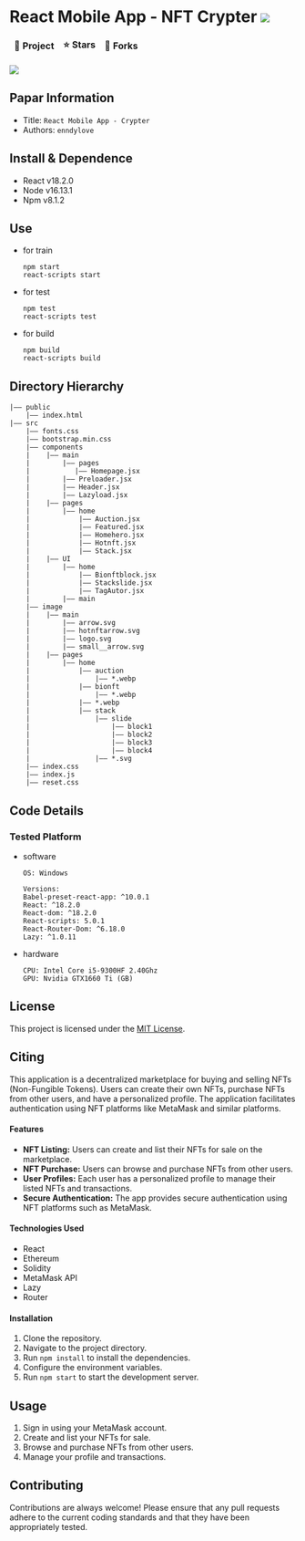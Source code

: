 # React Mobile App - NFT Crypter <img src="https://img.shields.io/static/v1?label=📂 React App -&message=NFT Crypter 👻&color" />

<table>
  <thead align="center">
    <tr border: none;>
      <td><b>📘 Project</b></td>
      <td><b>⭐ Stars</b></td>
      <td><b>🤝 Forks</b></td>
    </tr>
  </thead>
</table>

![](https://i.seadn.io/gae/sSxf_FTMgSPVR1oh0DaxgfFFV1Opjit0Mfy0ZBRLCk7lCczZ7T2RusPK_b4sW0COx5X2JBh-DHyJ6jsKM5L_s0U?auto=format&dpr=1&w=200)

## Papar Information

- Title: `React Mobile App - Crypter`
- Authors: `enndylove`

## Install & Dependence

- React v18.2.0
- Node v16.13.1
- Npm v8.1.2

## Use

- for train
  ```
  npm start
  react-scripts start
  ```
- for test
  ```
  npm test
  react-scripts test
  ```
- for build
  ```
  npm build
  react-scripts build
  ```

## Directory Hierarchy

```
|—— public
    |—— index.html
|—— src
    |—— fonts.css
    |—— bootstrap.min.css
    |—— components
    |    |—— main
    |        |—— pages
    |           |—— Homepage.jsx
    |        |—— Preloader.jsx
    |        |—— Header.jsx
    |        |—— Lazyload.jsx
    |    |—— pages
    |        |—— home
    |            |—— Auction.jsx
    |            |—— Featured.jsx
    |            |—— Homehero.jsx
    |            |—— Hotnft.jsx
    |            |—— Stack.jsx
    |    |—— UI
    |        |—— home
    |            |—— Bionftblock.jsx
    |            |—— Stackslide.jsx
    |            |—— TagAutor.jsx
    |        |—— main
    |—— image
    |    |—— main
    |        |—— arrow.svg
    |        |—— hotnftarrow.svg
    |        |—— logo.svg
    |        |—— small__arrow.svg
    |    |—— pages
    |        |—— home
    |            |—— auction
    |                |—— *.webp
    |            |—— bionft
    |                |—— *.webp
    |            |—— *.webp
    |            |—— stack
    |                |—— slide
    |                    |—— block1
    |                    |—— block2
    |                    |—— block3
    |                    |—— block4
    |                |—— *.svg
    |—— index.css
    |—— index.js
    |—— reset.css
```

## Code Details

### Tested Platform

- software

  ```
  OS: Windows

  Versions:
  Babel-preset-react-app: ^10.0.1
  React: ^18.2.0
  React-dom: ^18.2.0
  React-scripts: 5.0.1
  React-Router-Dom: ^6.18.0
  Lazy: ^1.0.11
  ```

- hardware
  ```
  CPU: Intel Core i5-9300HF 2.40Ghz
  GPU: Nvidia GTX1660 Ti (GB)
  ```

## License

This project is licensed under the [MIT License](https://opensource.org/licenses/MIT).

## Citing

This application is a decentralized marketplace for buying and selling NFTs (Non-Fungible Tokens). Users can create their own NFTs, purchase NFTs from other users, and have a personalized profile. The application facilitates authentication using NFT platforms like MetaMask and similar platforms.

#### Features

- **NFT Listing:** Users can create and list their NFTs for sale on the marketplace.
- **NFT Purchase:** Users can browse and purchase NFTs from other users.
- **User Profiles:** Each user has a personalized profile to manage their listed NFTs and transactions.
- **Secure Authentication:** The app provides secure authentication using NFT platforms such as MetaMask.

#### Technologies Used

- React
- Ethereum
- Solidity
- MetaMask API
- Lazy
- Router

#### Installation

1. Clone the repository.
2. Navigate to the project directory.
3. Run `npm install` to install the dependencies.
4. Configure the environment variables.
5. Run `npm start` to start the development server.

## Usage

1. Sign in using your MetaMask account.
2. Create and list your NFTs for sale.
3. Browse and purchase NFTs from other users.
4. Manage your profile and transactions.

## Contributing

Contributions are always welcome! Please ensure that any pull requests adhere to the current coding standards and that they have been appropriately tested.
